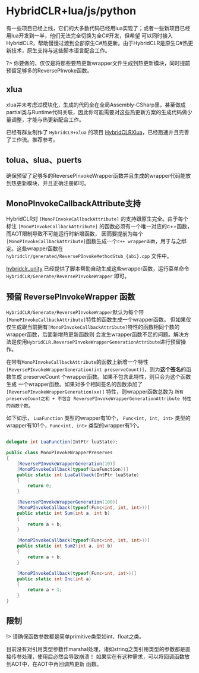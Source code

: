 # HybridCLR+lua/js/python

有一些项目已经上线，它们的大多数代码已经用lua实现了；或者一些新项目已经用lua开发到一半，他们无法完全切换为全C#开发，但希望
可以同时接入HybridCLR，帮助慢慢过渡到全部原生C#热更新。由于HybridCLR是原生C#热更新技术，原生支持与这些脚本语言配合工作。

?> 你要做的，仅仅是将那些要热更新wrapper文件生成到热更新模块，同时提前预留足够多的ReversePInvoke函数。

## xlua

xlua并未考虑过模块化，生成的代码全在全局Assembly-CSharp里，甚至做成partial类与Runtime代码关联，因此你可能需要对这些热更新方案的生成代码做少量调整，才能与热更新配合工作。

已经有群友制作了 `HybridCLR+xlua` 的项目 [HybridCLRXlua](https://gitee.com/ldr123/HybridCLRXlua)，已经跑通并且完善了工作流。推荐参考。

## tolua、slua、puerts

确保预留了足够多的ReversePInvokeWrapper函数并且生成的wrapper代码能放到热更新模块，并且正确注册即可。

## MonoPInvokeCallbackAttribute支持

HybridCLR对 `[MonoPInvokeCallbackAttribute]` 的支持跟原生完全。由于每个标注 `[MonoPInvokeCallbackAttribute]` 的函数必须有一个唯一对应的c++函数，而AOT限制导致不可能运行时新增函数，
因而要提前为每个`[MonoPInvokeCallbackAttribute]`函数生成一个`c++ wrapper函数`，用于与之绑定。这些wrapper函数在 `hybridclr/generated/ReversePInvokeMethodStub_{abi}.cpp` 文件中。

[hybridclr_unity](/basic/com.focus-creative-games.hybridclr_unity.md) 已经提供了脚本帮助自动生成这些wrapper函数，运行菜单命令`HybridCLR/Generate/ReversePInvokeWrapper` 即可。

## 预留 ReversePInvokeWrapper 函数

`HybridCLR/Generate/ReversePInvokeWrapper`默认为每个带`[MonoPInvokeCallbackAttribute]`特性的函数生成一个wrapper函数。
但如果仅仅生成跟当前拥有`[MonoPInvokeCallbackAttribute]`特性的函数相同个数的wrapper函数，后面新增热更新函数则
会发生wrapper函数不足的问题。解决方法是使用`HybridCLR.ReversePInvokeWrapperGenerationAttribute`进行预留操作。

在带有`MonoPInvokeCallbackAttribute`的函数上新增一个特性 `[ReversePInvokeWrapperGeneration(int preserveCount)]`，则为**这个签名**的函数生成 preserveCount 个wrapper函数。如果不包含此特性，则只会为这个函数生成
一个wrapper函数。如果对多个相同签名的函数添加了`[ReversePInvokeWrapperGeneration(xx)]` 特性，则wrapper函数总数为 `所有 preserveCount之和 + 不包含 ReversePInvokeWrapperGenerationAttribute 特性的函数个数`。

如下如示， `LuaFunction` 类型的wrapper有10个， `Func<int, int, int>` 类型的wrapper有101个，`Func<int, int>` 类型的wrapper有1个。 

```csharp

delegate int LuaFunction(IntPtr luaState);

public class MonoPInvokeWrapperPreserves
{
    [ReversePInvokeWrapperGeneration(10)]
    [MonoPInvokeCallback(typeof(LuaFunction))]
    public static int LuaCallback(IntPtr luaState)
    {
        return 0;
    }

    [ReversePInvokeWrapperGeneration(100)]
    [MonoPInvokeCallback(typeof(Func<int, int, int>))]
    public static int Sum(int a, int b)
    {
        return a + b;
    }

    [MonoPInvokeCallback(typeof(Func<int, int, int>))]
    public static int Sum2(int a, int b)
    {
        return a + b;
    }

    [MonoPInvokeCallback(typeof(Func<int, int>))]
    public static int Inc(int a)
    {
        return a + 1;
    }
}

```

## 限制

!> 请确保函数参数都是简单primitive类型如int、float之类。

目前没有对引用类型参数作marshal处理，诸如string之类引用类型的参数都是直接传参处理，使用后必然会导致崩溃！
如果实在有这种需求，可以将回调函数放到AOT中，在AOT中再回调热更新
函数。
